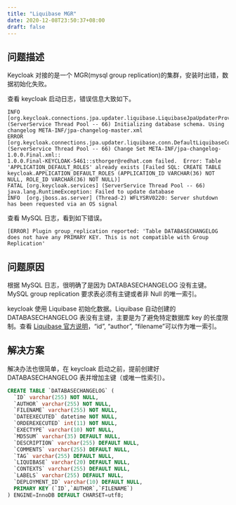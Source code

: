 ```yaml
---
title: "Liquibase MGR"
date: 2020-12-08T23:50:37+08:00
draft: false
---
```


## 问题描述

Keycloak 对接的是一个 MGR(mysql group replication)的集群，安装时出错，数据初始化失败。

查看 keycloak 启动日志，错误信息大致如下。

```log
INFO  [org.keycloak.connections.jpa.updater.liquibase.LiquibaseJpaUpdaterProvider] (ServerService Thread Pool -- 66) Initializing database schema. Using changelog META-INF/jpa-changelog-master.xml
ERROR [org.keycloak.connections.jpa.updater.liquibase.conn.DefaultLiquibaseConnectionProvider] (ServerService Thread Pool -- 66) Change Set META-INF/jpa-changelog-1.0.0.Final.xml::
1.0.0.Final-KEYCLOAK-5461::sthorger@redhat.com failed.  Error: Table 'APPLICATION_DEFAULT_ROLES' already exists [Failed SQL: CREATE TABLE keycloak.APPLICATION_DEFAULT_ROLES (APPLICATION_ID VARCHAR(36) NOT NULL, ROLE_ID VARCHAR(36) NOT NULL)]
FATAL [org.keycloak.services] (ServerService Thread Pool -- 66) java.lang.RuntimeException: Failed to update database
INFO  [org.jboss.as.server] (Thread-2) WFLYSRV0220: Server shutdown has been requested via an OS signal
```

查看 MySQL 日志，看到如下错误。

```log
[ERROR] Plugin group_replication reported: 'Table DATABASECHANGELOG does not have any PRIMARY KEY. This is not compatible with Group Replication'
```

## 问题原因

根据 MySQL 日志，很明确了是因为 DATABASECHANGELOG 没有主键。MySQL group replication 要求表必须有主键或者非 Null 的唯一索引。

keycloak 使用 Liquibase 初始化数据。Liquibase 自动创建的 DATABASECHANGELOG 表没有主键，主要是为了避免特定数据库 key 的长度限制。查看 [Liquibase 官方说明](https://docs.liquibase.com/concepts/basic/databasechangelog-table.html)，“id”, “author”, “filename”可以作为唯一索引。

## 解决方案

解决办法也很简单，在 keycloak 启动之前，提前创建好 DATABASECHANGELOG 表并增加主键（或唯一性索引）。

```sql
CREATE TABLE `DATABASECHANGELOG` (
  `ID` varchar(255) NOT NULL,
  `AUTHOR` varchar(255) NOT NULL,
  `FILENAME` varchar(255) NOT NULL,
  `DATEEXECUTED` datetime NOT NULL,
  `ORDEREXECUTED` int(11) NOT NULL,
  `EXECTYPE` varchar(10) NOT NULL,
  `MD5SUM` varchar(35) DEFAULT NULL,
  `DESCRIPTION` varchar(255) DEFAULT NULL,
  `COMMENTS` varchar(255) DEFAULT NULL,
  `TAG` varchar(255) DEFAULT NULL,
  `LIQUIBASE` varchar(20) DEFAULT NULL,
  `CONTEXTS` varchar(255) DEFAULT NULL,
  `LABELS` varchar(255) DEFAULT NULL,
  `DEPLOYMENT_ID` varchar(10) DEFAULT NULL,
  PRIMARY KEY (`ID`,`AUTHOR`,`FILENAME`)
) ENGINE=InnoDB DEFAULT CHARSET=utf8;
```
